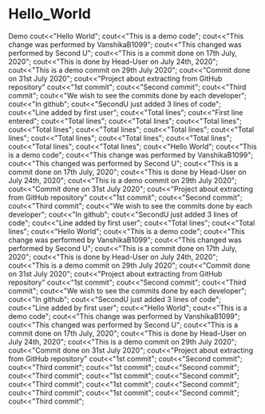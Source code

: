# Hello_World
Demo
cout<<"Hello World";
cout<<"This is a demo code";
cout<<"This change was performed by VanshikaB1099";
cout<<"This changed was performed by Second U";
cout<<"This is a commit done on 17th July, 2020";
cout<<"This is done by Head-User on July 24th, 2020";
cout<<"This is a demo commit on 29th July 2020";
cout<<"Commit done on 31st July 2020";
cout<<"Project about extracting from GitHub repository"
cout<<"1st commit";
cout<<"Second commit";
cout<<"Third commit";
cout<<"We wish to see the commits done by each developer";
cout<<"In github";
cout<<"SecondU just added 3 lines of code";
cout<<"Line added by first user";
cout<<"Total lines";
cout<<"First line entered";
cout<<"Total lines";
cout<<"Total lines";
cout<<"Total lines";
cout<<"Total lines";
cout<<"Total lines";
cout<<"Total lines";
cout<<"Total lines";
cout<<"Total lines";
cout<<"Total lines";
cout<<"Total lines";
cout<<"Total lines";
cout<<"Total lines";
cout<<"Hello World";
cout<<"This is a demo code";
cout<<"This change was performed by VanshikaB1099";
cout<<"This changed was performed by Second U";
cout<<"This is a commit done on 17th July, 2020";
cout<<"This is done by Head-User on July 24th, 2020";
cout<<"This is a demo commit on 29th July 2020";
cout<<"Commit done on 31st July 2020";
cout<<"Project about extracting from GitHub repository"
cout<<"1st commit";
cout<<"Second commit";
cout<<"Third commit";
cout<<"We wish to see the commits done by each developer";
cout<<"In github";
cout<<"SecondU just added 3 lines of code";
cout<<"Line added by first user";
cout<<"Total lines";
cout<<"Total lines";
cout<<"Hello World";
cout<<"This is a demo code";
cout<<"This change was performed by VanshikaB1099";
cout<<"This changed was performed by Second U";
cout<<"This is a commit done on 17th July, 2020";
cout<<"This is done by Head-User on July 24th, 2020";
cout<<"This is a demo commit on 29th July 2020";
cout<<"Commit done on 31st July 2020";
cout<<"Project about extracting from GitHub repository"
cout<<"1st commit";
cout<<"Second commit";
cout<<"Third commit";
cout<<"We wish to see the commits done by each developer";
cout<<"In github";
cout<<"SecondU just added 3 lines of code";
cout<<"Line added by first user";
cout<<"Hello World";
cout<<"This is a demo code";
cout<<"This change was performed by VanshikaB1099";
cout<<"This changed was performed by Second U";
cout<<"This is a commit done on 17th July, 2020";
cout<<"This is done by Head-User on July 24th, 2020";
cout<<"This is a demo commit on 29th July 2020";
cout<<"Commit done on 31st July 2020";
cout<<"Project about extracting from GitHub repository"
cout<<"1st commit";
cout<<"Second commit";
cout<<"Third commit";
cout<<"1st commit";
cout<<"Second commit";
cout<<"Third commit";
cout<<"1st commit";
cout<<"Second commit";
cout<<"Third commit";
cout<<"1st commit";
cout<<"Second commit";
cout<<"Third commit";
cout<<"1st commit";
cout<<"Second commit";
cout<<"Third commit";




